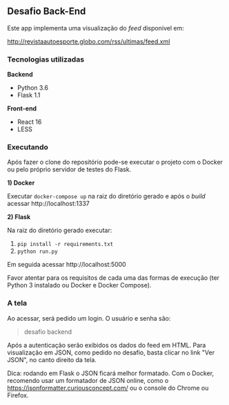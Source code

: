 ## Desafio Back-End

Este app implementa uma visualização do *feed* disponível em:

http://revistaautoesporte.globo.com/rss/ultimas/feed.xml

### Tecnologias utilizadas

**Backend**

*  Python 3.6
*  Flask 1.1 

**Front-end**

*  React 16
*  LESS

### Executando

Após fazer o clone do repositório pode-se executar o projeto com o Docker ou pelo próprio servidor de testes do Flask.

**1) Docker**

Executar `docker-compose up` na raiz do diretório gerado e após o *build* acessar http://localhost:1337

**2) Flask**

Na raiz do diretório gerado executar:

1. `pip install -r requirements.txt`
2. `python run.py`

Em seguida acessar http://localhost:5000

Favor atentar para os requisitos de cada uma das formas de execução (ter Python 3 instalado ou Docker e Docker Compose).

### A tela

Ao acessar, será pedido um login. O usuário e senha são:

> desafio
> backend

Após a autenticação serão exibidos os dados do feed em HTML. Para visualização em JSON, como pedido no desafio, basta clicar no link "Ver JSON", no canto direito da tela.

Dica: rodando em Flask o JSON ficará melhor formatado. Com o Docker, recomendo usar um formatador de JSON online, como o https://jsonformatter.curiousconcept.com/ ou o console do Chrome ou Firefox.
